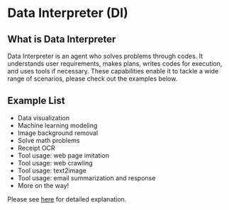 # Data Interpreter (DI)

## What is Data Interpreter
Data Interpreter is an agent who solves problems through codes. It understands user requirements, makes plans, writes codes for execution, and uses tools if necessary. These capabilities enable it to tackle a wide range of scenarios, please check out the examples below.

## Example List
- Data visualization
- Machine learning modeling
- Image background removal
- Solve math problems
- Receipt OCR
- Tool usage: web page imitation
- Tool usage: web crawling
- Tool usage: text2image
- Tool usage: email summarization and response
- More on the way!

Please see [here](https://docs.deepwisdom.ai/main/en/guide/use_cases/agent/interpreter/intro.html) for detailed explanation.